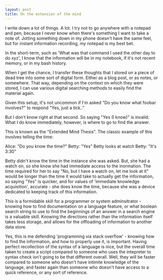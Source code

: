 ```yaml
---
layout: post
title: On the extension of the mind
---
```


I write down a lot of things. A lot. I try not to go anywhere with a notepad and pen, because I never know when there's something I want to take a note of. Jotting something down in my phone doesn't have the same feel, but for instant information recording, my notepad is my best bet. 

In the short-term, such as 'What was that command I used the other day to do xyz', I know that the information will be in my notebook, if it's not recent memory, or in my bash history.

When I get the chance, I transfer these thoughts that I stored on a piece of dead tree into some sort of digital form. Either as a blog post, or as notes, or somewhere. That way, depending on the context on which they were stored, I can use various digital searching methods to easily find the material again. 

Given this setup, it's not uncommon if I'm asked "Do you know what foobar involves?" to respond "Yes, just a tick.."

But I don't know right at that second. So saying "Yes (I know)" is invalid. What I do know immediately, however, is where to go to find the answer. 

This is known as the "Extended Mind Thesis". The classic example of this involves telling the time: 

 Alice: "Do you know the time?"
 Betty: "Yes"
 Betty looks at watch
 Betty: "It's 3:30"

Betty didn't know the time in the instance she was asked. But, she had a watch on, so she know she had immediate access to the inormation. The time required for her to say "No, but I have a watch on, let me look at it" would be longer than the time it would take to actually get the information, so saying "Yes" is quicker, and for values of 'immediate knowledge acquisition', accurate - she does know the time, because she was a device dedicated to keeping track of this information.  

This is a formidable skill for a programmer or system adminsitrator - knowing how to find documentation on a language feature, or what boolean search string to use to find the beginnings of an answer in a search engine is a valuable skill. Knowing the directions rather than the information itself takes less storage, and allows for the offloading of information to another data store. 

Yes, this is me defending 'programming via stack overflow' - knowing how to find the information, and how to properly use it, is important. Having perfect recollection of the syntax of a language is nice, but the overall time taken to create a script compared to someone who uses the intepreter to syntax check isn't going to be that different overall. Well, they will be faster compared to someone who doesn't have intimite knowledge of the language, and faster again than someone who doesn't have access to a quick reference, or any sort of reference. 


